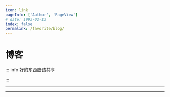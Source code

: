 ```yaml
---
icon: link
pageInfo: ['Author', 'PageView']
# date: 1993-02-13
index: false
permalink: /favorite/blog/
---
```


# 博客

::: info 好的东西应该共享

:::

---

<Catalog base='/favorite/blog/' />

---

